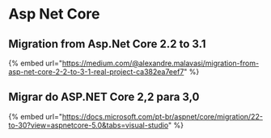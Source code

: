 # Asp Net Core

## Migration from Asp.Net Core 2.2 to 3.1  <a id="565c"></a>

{% embed url="https://medium.com/@alexandre.malavasi/migration-from-asp-net-core-2-2-to-3-1-real-project-ca382ea7eef7" %}

## Migrar do ASP.NET Core 2,2 para 3,0 <a id="migrate-from-aspnet-core-22-to-30"></a>

{% embed url="https://docs.microsoft.com/pt-br/aspnet/core/migration/22-to-30?view=aspnetcore-5.0&tabs=visual-studio" %}





